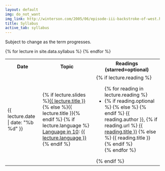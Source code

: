 ```yaml
---
layout: default
img: do_not_want
img_link: http://winterson.com/2005/06/episode-iii-backstroke-of-west.html
title: Syllabus
active_tab: syllabus
---
```


Subject to change as the term progresses.

<table class="table table-striped"> 
  <tbody>
    <tr>
      <th>Date</th>
      <th>Topic</th>
      <th>Readings (starred=optional)</th>
    </tr>
    {% for lecture in site.data.syllabus %}
    <tr>
      <td>{{ lecture.date | date: "%b %d" }}</td>
      <td>
        {% if lecture.slides %}<a href="{{ lecture.slides }}">{{ lecture.title }}</a>
        {% else %}{{ lecture.title }}{% endif %}
	{% if lecture.language %}
	<br/><a href="lin10.html">Language in 10</a>: <a href="{{ lecture.language_slides }}">{{ lecture.language }}</a>
        {% endif %}
      </td>
      <td>
        {% if lecture.reading %}
          <ul class="fa-ul">
          {% for reading in lecture.reading %}
            <li>
            {% if reading.optional %}<i class="fa-li fa fa-star"> </i>
            {% else %}<i class="fa-li fa"> </i> {% endif %}
            {{ reading.author }},
            {% if reading.url %}
            <a href="{{ reading.url }}">{{ reading.title }}</a>
            {% else %}
            {{ reading.title }} 
            {% endif %}
            </li>
          {% endfor %}
          </ul>
        {% endif %}
      </td>
    </tr>
    {% endfor %}

  </tbody>
</table>

